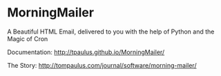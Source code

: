 MorningMailer
=============

A Beautiful HTML Email, delivered to you with the help of Python and the Magic of Cron

Documentation: http://tpaulus.github.io/MorningMailer/

The Story: http://tompaulus.com/journal/software/morning-mailer/
